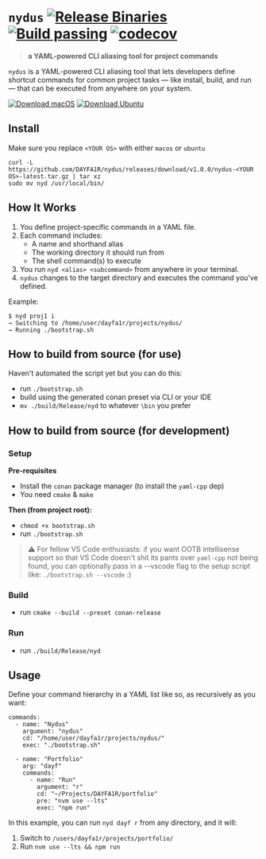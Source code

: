 # `nydus` [![Release Binaries](https://github.com/DAYFA1R/nydus/actions/workflows/release.yaml/badge.svg)](https://github.com/DAYFA1R/nydus/actions/workflows/release.yaml) [![Build passing](https://github.com/DAYFA1R/nydus/actions/workflows/ci.yaml/badge.svg?branch=main)](https://github.com/DAYFA1R/nydus/actions/workflows/ci.yaml) [![codecov](https://codecov.io/gh/DAYFA1R/nydus/graph/badge.svg?token=KEPS4OGVYM)](https://codecov.io/gh/DAYFA1R/nydus)
> **a YAML-powered CLI aliasing tool for project commands**

 `nydus` is a YAML-powered CLI aliasing tool that lets developers define shortcut commands for common project tasks — like install, build, and run — that can be executed from anywhere on your system.

[![Download macOS](https://img.shields.io/badge/download-macOS-lightgrey)](https://github.com/DAYFA1R/nydus/releases/latest/download/nydus-macos-latest.tar.gz) [![Download Ubuntu](https://img.shields.io/badge/download-ubuntu-orange)](https://github.com/DAYFA1R/nydus/releases/latest/download/nydus-ubuntu-latest.tar.gz)

## Install
Make sure you replace `<YOUR OS>` with either `macos` or `ubuntu`
```
curl -L https://github.com/DAYFA1R/nydus/releases/download/v1.0.0/nydus-<YOUR OS>-latest.tar.gz | tar xz
sudo mv nyd /usr/local/bin/
```

## How It Works

1. You define project-specific commands in a YAML file.
2. Each command includes:
   - A name and shorthand alias
   - The working directory it should run from
   - The shell command(s) to execute
3. You run `nyd <alias> <subcommand>` from anywhere in your terminal.
4. `nydus` changes to the target directory and executes the command you've defined.

Example:
```
$ nyd proj1 i
→ Switching to /home/user/dayfa1r/projects/nydus/
→ Running ./bootstrap.sh
```

## How to build from source (for use)
Haven't automated the script yet but you can do this:
- run `./bootstrap.sh`
- build using the generated conan preset via CLI or your IDE
- `mv ./build/Release/nyd` to whatever `\bin` you prefer


## How to build from source (for development)
### Setup
**Pre-requisites**
- Install the `conan` package manager (to install the `yaml-cpp` dep)
- You need `cmake` & `make`

**Then (from project root):**
- `chmod +x bootstrap.sh`
- run `./bootstrap.sh`
> ⚠️ For fellow VS Code enthusiasts:
> if you want OOTB intellisense support so that VS Code doesn't shit its pants over `yaml-cpp` not being found,
> you can optionally pass in a --vscode flag to the setup script like:
> `./bootstrap.sh --vscode` :\)

### Build
- run `cmake --build --preset conan-release`

### Run
- run `./build/Release/nyd`

## Usage
Define your command hierarchy in a YAML list like so, as recursively as you want:
```
commands:
  - name: "Nydus"
    argument: "nydus"
    cd: "/home/user/dayfa1r/projects/nydus/"
    exec: "./bootstrap.sh"

  - name: "Portfolio"
    arg: "dayf"
    commands:
      - name: "Run"
        argument: "r"
        cd: "~/Projects/DAYFA1R/portfolio"
        pre: "nvm use --lts"
        exec: "npm run"
```

In this example, you can run `nyd dayf r` from any directory, and it will:
1. Switch to `/users/dayfa1r/projects/portfolio/`
2. Run `nvm use --lts && npm run`
